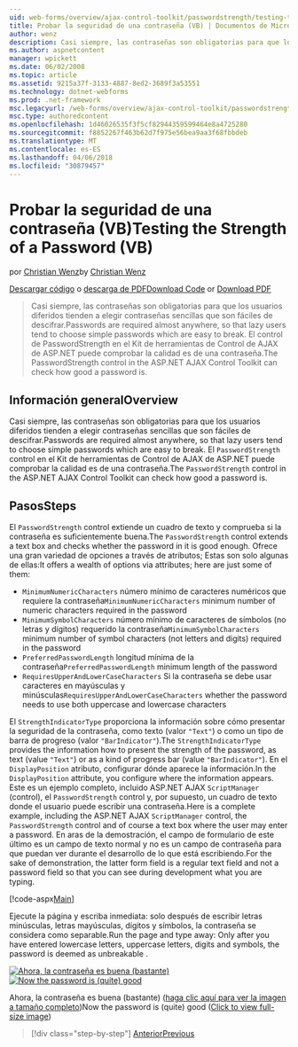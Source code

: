 ```yaml
---
uid: web-forms/overview/ajax-control-toolkit/passwordstrength/testing-the-strength-of-a-password-vb
title: Probar la seguridad de una contraseña (VB) | Documentos de Microsoft
author: wenz
description: Casi siempre, las contraseñas son obligatorias para que los usuarios diferidos tienden a elegir contraseñas sencillas que son fáciles de descifrar. El control PasswordStrength en ASP. N...
ms.author: aspnetcontent
manager: wpickett
ms.date: 06/02/2008
ms.topic: article
ms.assetid: 9215a37f-3133-4887-8ed2-3689f3a53551
ms.technology: dotnet-webforms
ms.prod: .net-framework
msc.legacyurl: /web-forms/overview/ajax-control-toolkit/passwordstrength/testing-the-strength-of-a-password-vb
msc.type: authoredcontent
ms.openlocfilehash: 1d46026535f3f5cf82944359599464e8a4725280
ms.sourcegitcommit: f8852267f463b62d7f975e56bea9aa3f68fbbdeb
ms.translationtype: MT
ms.contentlocale: es-ES
ms.lasthandoff: 04/06/2018
ms.locfileid: "30879457"
---
```

<a name="testing-the-strength-of-a-password-vb"></a><span data-ttu-id="c8f9f-104">Probar la seguridad de una contraseña (VB)</span><span class="sxs-lookup"><span data-stu-id="c8f9f-104">Testing the Strength of a Password (VB)</span></span>
====================
<span data-ttu-id="c8f9f-105">por [Christian Wenz](https://github.com/wenz)</span><span class="sxs-lookup"><span data-stu-id="c8f9f-105">by [Christian Wenz](https://github.com/wenz)</span></span>

<span data-ttu-id="c8f9f-106">[Descargar código](http://download.microsoft.com/download/9/3/f/93f8daea-bebd-4821-833b-95205389c7d0/PasswordStrength0.vb.zip) o [descarga de PDF](http://download.microsoft.com/download/2/d/c/2dc10e34-6983-41d4-9c08-f78f5387d32b/passwordstrength0VB.pdf)</span><span class="sxs-lookup"><span data-stu-id="c8f9f-106">[Download Code](http://download.microsoft.com/download/9/3/f/93f8daea-bebd-4821-833b-95205389c7d0/PasswordStrength0.vb.zip) or [Download PDF](http://download.microsoft.com/download/2/d/c/2dc10e34-6983-41d4-9c08-f78f5387d32b/passwordstrength0VB.pdf)</span></span>

> <span data-ttu-id="c8f9f-107">Casi siempre, las contraseñas son obligatorias para que los usuarios diferidos tienden a elegir contraseñas sencillas que son fáciles de descifrar.</span><span class="sxs-lookup"><span data-stu-id="c8f9f-107">Passwords are required almost anywhere, so that lazy users tend to choose simple passwords which are easy to break.</span></span> <span data-ttu-id="c8f9f-108">El control de PasswordStrength en el Kit de herramientas de Control de AJAX de ASP.NET puede comprobar la calidad es de una contraseña.</span><span class="sxs-lookup"><span data-stu-id="c8f9f-108">The PasswordStrength control in the ASP.NET AJAX Control Toolkit can check how good a password is.</span></span>


## <a name="overview"></a><span data-ttu-id="c8f9f-109">Información general</span><span class="sxs-lookup"><span data-stu-id="c8f9f-109">Overview</span></span>

<span data-ttu-id="c8f9f-110">Casi siempre, las contraseñas son obligatorias para que los usuarios diferidos tienden a elegir contraseñas sencillas que son fáciles de descifrar.</span><span class="sxs-lookup"><span data-stu-id="c8f9f-110">Passwords are required almost anywhere, so that lazy users tend to choose simple passwords which are easy to break.</span></span> <span data-ttu-id="c8f9f-111">El `PasswordStrength` control en el Kit de herramientas de Control de AJAX de ASP.NET puede comprobar la calidad es de una contraseña.</span><span class="sxs-lookup"><span data-stu-id="c8f9f-111">The `PasswordStrength` control in the ASP.NET AJAX Control Toolkit can check how good a password is.</span></span>

## <a name="steps"></a><span data-ttu-id="c8f9f-112">Pasos</span><span class="sxs-lookup"><span data-stu-id="c8f9f-112">Steps</span></span>

<span data-ttu-id="c8f9f-113">El `PasswordStrength` control extiende un cuadro de texto y comprueba si la contraseña es suficientemente buena.</span><span class="sxs-lookup"><span data-stu-id="c8f9f-113">The `PasswordStrength` control extends a text box and checks whether the password in it is good enough.</span></span> <span data-ttu-id="c8f9f-114">Ofrece una gran variedad de opciones a través de atributos; Estas son solo algunas de ellas:</span><span class="sxs-lookup"><span data-stu-id="c8f9f-114">It offers a wealth of options via attributes; here are just some of them:</span></span>

- <span data-ttu-id="c8f9f-115">`MinimumNumericCharacters` número mínimo de caracteres numéricos que requiere la contraseña</span><span class="sxs-lookup"><span data-stu-id="c8f9f-115">`MinimumNumericCharacters` minimum number of numeric characters required in the password</span></span>
- <span data-ttu-id="c8f9f-116">`MinimumSymbolCharacters` número mínimo de caracteres de símbolos (no letras y dígitos) requerido la contraseña</span><span class="sxs-lookup"><span data-stu-id="c8f9f-116">`MinimumSymbolCharacters` minimum number of symbol characters (not letters and digits) required in the password</span></span>
- <span data-ttu-id="c8f9f-117">`PreferredPasswordLength` longitud mínima de la contraseña</span><span class="sxs-lookup"><span data-stu-id="c8f9f-117">`PreferredPasswordLength` minimum length of the password</span></span>
- <span data-ttu-id="c8f9f-118">`RequiresUpperAndLowerCaseCharacters` Si la contraseña se debe usar caracteres en mayúsculas y minúsculas</span><span class="sxs-lookup"><span data-stu-id="c8f9f-118">`RequiresUpperAndLowerCaseCharacters` whether the password needs to use both uppercase and lowercase characters</span></span>

<span data-ttu-id="c8f9f-119">El `StrengthIndicatorType` proporciona la información sobre cómo presentar la seguridad de la contraseña, como texto (valor `"Text"`) o como un tipo de barra de progreso (valor `"BarIndicator"`).</span><span class="sxs-lookup"><span data-stu-id="c8f9f-119">The `StrengthIndicatorType` provides the information how to present the strength of the password, as text (value `"Text"`) or as a kind of progress bar (value `"BarIndicator"`).</span></span> <span data-ttu-id="c8f9f-120">En el `DisplayPosition` atributo, configurar dónde aparece la información.</span><span class="sxs-lookup"><span data-stu-id="c8f9f-120">In the `DisplayPosition` attribute, you configure where the information appears.</span></span> <span data-ttu-id="c8f9f-121">Este es un ejemplo completo, incluido ASP.NET AJAX `ScriptManager` (control), el `PasswordStrength` control y, por supuesto, un cuadro de texto donde el usuario puede escribir una contraseña.</span><span class="sxs-lookup"><span data-stu-id="c8f9f-121">Here is a complete example, including the ASP.NET AJAX `ScriptManager` control, the `PasswordStrength` control and of course a text box where the user may enter a password.</span></span> <span data-ttu-id="c8f9f-122">En aras de la demostración, el campo de formulario de este último es un campo de texto normal y no es un campo de contraseña para que puedan ver durante el desarrollo de lo que está escribiendo.</span><span class="sxs-lookup"><span data-stu-id="c8f9f-122">For the sake of demonstration, the latter form field is a regular text field and not a password field so that you can see during development what you are typing.</span></span>

[!code-aspx[Main](testing-the-strength-of-a-password-vb/samples/sample1.aspx)]

<span data-ttu-id="c8f9f-123">Ejecute la página y escriba inmediata: solo después de escribir letras minúsculas, letras mayúsculas, dígitos y símbolos, la contraseña se considera como separable.</span><span class="sxs-lookup"><span data-stu-id="c8f9f-123">Run the page and type away: Only after you have entered lowercase letters, uppercase letters, digits and symbols, the password is deemed as unbreakable .</span></span>


<span data-ttu-id="c8f9f-124">[![Ahora, la contraseña es buena (bastante)](testing-the-strength-of-a-password-vb/_static/image2.png)](testing-the-strength-of-a-password-vb/_static/image1.png)</span><span class="sxs-lookup"><span data-stu-id="c8f9f-124">[![Now the password is (quite) good](testing-the-strength-of-a-password-vb/_static/image2.png)](testing-the-strength-of-a-password-vb/_static/image1.png)</span></span>

<span data-ttu-id="c8f9f-125">Ahora, la contraseña es buena (bastante) ([haga clic aquí para ver la imagen a tamaño completo](testing-the-strength-of-a-password-vb/_static/image3.png))</span><span class="sxs-lookup"><span data-stu-id="c8f9f-125">Now the password is (quite) good ([Click to view full-size image](testing-the-strength-of-a-password-vb/_static/image3.png))</span></span>

> [!div class="step-by-step"]
> [<span data-ttu-id="c8f9f-126">Anterior</span><span class="sxs-lookup"><span data-stu-id="c8f9f-126">Previous</span></span>](testing-the-strength-of-a-password-cs.md)
